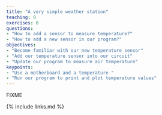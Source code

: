 ```yaml
---
title: "A very simple weather station"
teaching: 0
exercises: 0
questions:
- "How to add a sensor to measure temperature?"
- "How to add a new sensor in our program?"
objectives:
- "Become familiar with our new temperature sensor"
- "Add our temperature sensor into our circuit"
- "Update our program to measure air temperature"
keypoints:
- "Use a motherboard and a temperature "
- "Run our program to print and plot temperature values"
---
```

FIXME

{% include links.md %}
